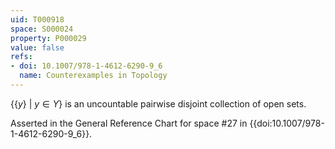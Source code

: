 ```yaml
---
uid: T000918
space: S000024
property: P000029
value: false
refs:
- doi: 10.1007/978-1-4612-6290-9_6
  name: Counterexamples in Topology
---
```


$\{\{y\}\ |\ y \in Y\}$ is an uncountable pairwise disjoint collection of open sets.

Asserted in the General Reference Chart for space #27 in
{{doi:10.1007/978-1-4612-6290-9_6}}.
